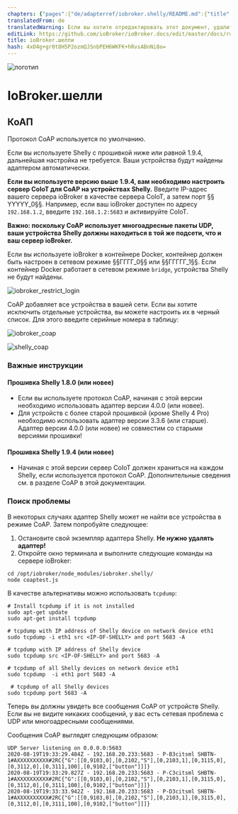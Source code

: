 ```yaml
---
chapters: {"pages":{"de/adapterref/iobroker.shelly/README.md":{"title":{"de":"ioBroker.shelly"},"content":"de/adapterref/iobroker.shelly/README.md"},"de/adapterref/iobroker.shelly/protocol-coap.md":{"title":{"de":"ioBroker.shelly"},"content":"de/adapterref/iobroker.shelly/protocol-coap.md"},"de/adapterref/iobroker.shelly/protocol-mqtt.md":{"title":{"de":"ioBroker.shelly"},"content":"de/adapterref/iobroker.shelly/protocol-mqtt.md"},"de/adapterref/iobroker.shelly/restricted-login.md":{"title":{"de":"ioBroker.shelly"},"content":"de/adapterref/iobroker.shelly/restricted-login.md"},"de/adapterref/iobroker.shelly/state-changes.md":{"title":{"de":"ioBroker.shelly"},"content":"de/adapterref/iobroker.shelly/state-changes.md"}}}
translatedFrom: de
translatedWarning: Если вы хотите отредактировать этот документ, удалите поле «translationFrom», в противном случае этот документ будет снова автоматически переведен
editLink: https://github.com/ioBroker/ioBroker.docs/edit/master/docs/ru/adapterref/iobroker.shelly/protocol-coap.md
title: ioBroker.шелли
hash: 4xO4g+gr0t8H5P2ozmQJSnbPEH6WKFK+hRvsABnNi8o=
---
```

![логотип](../../../de/adapterref/iobroker.shelly/../../admin/shelly.png)

# IoBroker.шелли
## КоАП
Протокол CoAP используется по умолчанию.

Если вы используете Shelly с прошивкой ниже или равной 1.9.4, дальнейшая настройка не требуется. Ваши устройства будут найдены адаптером автоматически.

**Если вы используете версию выше 1.9.4, вам необходимо настроить сервер CoIoT для CoAP на устройствах Shelly.** Введите IP-адрес вашего сервера ioBroker в качестве сервера CoIoT, а затем порт §§ YYYYY_0§§. Например, если ваш ioBroker доступен по адресу ```192.168.1.2```, введите ```192.168.1.2:5683``` и активируйте CoIoT.

**Важно: поскольку CoAP использует многоадресные пакеты UDP, ваши устройства Shelly должны находиться в той же подсети, что и ваш сервер ioBroker.**

Если вы используете ioBroker в контейнере Docker, контейнер должен быть настроен в сетевом режиме §§ГГГГ_0§§ или §§ГГГГГ_1§§. Если контейнер Docker работает в сетевом режиме ```bridge```, устройства Shelly не будут найдены.

![iobroker_restrict_login](../../../de/adapterref/iobroker.shelly/./img/iobroker_general_coap.png)

CoAP добавляет все устройства в вашей сети. Если вы хотите исключить отдельные устройства, вы можете настроить их в черный список. Для этого введите серийные номера в таблицу:

![iobroker_coap](../../../de/adapterref/iobroker.shelly/./img/iobroker_coap.png)

![shelly_coap](../../../de/adapterref/iobroker.shelly/../shelly_coap.png)

### Важные инструкции
#### Прошивка Shelly 1.8.0 (или новее)
- Если вы используете протокол CoAP, начиная с этой версии необходимо использовать адаптер версии 4.0.0 (или новее).
- Для устройств с более старой прошивкой (кроме Shelly 4 Pro) необходимо использовать адаптер версии 3.3.6 (или старше). Адаптер версии 4.0.0 (или новее) не совместим со старыми версиями прошивки!

#### Прошивка Shelly 1.9.4 (или новее)
- Начиная с этой версии сервер CoIoT должен храниться на каждом Shelly, если используется протокол CoAP. Дополнительные сведения см. в разделе CoAP в этой документации.

### Поиск проблемы
В некоторых случаях адаптер Shelly может не найти все устройства в режиме CoAP. Затем попробуйте следующее:

1. Остановите свой экземпляр адаптера Shelly. **Не нужно удалять адаптер!**
2. Откройте окно терминала и выполните следующие команды на сервере ioBroker:

```
cd /opt/iobroker/node_modules/iobroker.shelly/
node coaptest.js
```

В качестве альтернативы можно использовать ```tcpdump```:

```
# Install tcpdump if it is not installed
sudo apt-get update
sudo apt-get install tcpdump

# tcpdump with IP address of Shelly device on network device eth1
sudo tcpdump -i eth1 src <IP-OF-SHELLY> and port 5683 -A

# tcpdump with IP address of Shelly device
sudo tcpdump src <IP-OF-SHELLY> and port 5683 -A

# tcpdump of all Shelly devices on network device eth1
sudo tcpdump  -i eth1 port 5683 -A

 # tcpdump of all Shelly devices
sudo tcpdump port 5683 -A
```

Теперь вы должны увидеть все сообщения CoAP от устройств Shelly. Если вы не видите никаких сообщений, у вас есть сетевая проблема с UDP или многоадресными сообщениями.

Сообщения CoAP выглядят следующим образом:

``` 
UDP Server listening on 0.0.0.0:5683
2020-08-19T19:33:29.484Z - 192.168.20.233:5683 - P-B3citsml	SHBTN-1#AXXXXXXXXXX#2RC{"G":[[0,9103,0],[0,2102,"S"],[0,2103,1],[0,3115,0],[0,3112,0],[0,3111,100],[0,9102,["button"]]]}
2020-08-19T19:33:29.827Z - 192.168.20.233:5683 - P-C3citsml	SHBTN-1#AXXXXXXXXXX#2RC{"G":[[0,9103,0],[0,2102,"S"],[0,2103,1],[0,3115,0],[0,3112,0],[0,3111,100],[0,9102,["button"]]]}
2020-08-19T19:33:33.942Z - 192.168.20.233:5683 - P-D3citsml	SHBTN-1#AXXXXXXXXXX#2RC{"G":[[0,9103,0],[0,2102,"S"],[0,2103,1],[0,3115,0],[0,3112,0],[0,3111,100],[0,9102,["button"]]]}
```